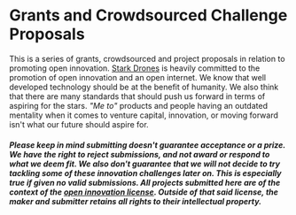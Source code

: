 # Grants and Crowdsourced Challenge Proposals
This is a series of grants, crowdsourced and project proposals in relation to promoting open innovation. [Stark Drones](https://www.starkdrones.org) is heavily committed to the promotion of open innovation and an open internet. We know that well developed technology should be at the benefit of humanity. We also think that there are many standards that should push us forward in terms of aspiring for the stars. *"Me to"* products and people having an outdated mentality when it comes to venture capital, innovation, or moving forward isn't what our future should aspire for.

##### Please keep in mind submitting doesn't guarantee acceptance or a prize. We have the right to reject submissions, and not award or respond to what we deem fit. We also don't guarantee that we will not decide to try tackling some of these innovation challenges later on. This is especially true if given no valid submissions. All projects submitted here are of the context of the [open innovation license](https://github.com/StarkDrones/OIN). Outside of that said license, the maker and submitter retains all rights to their intellectual property.
